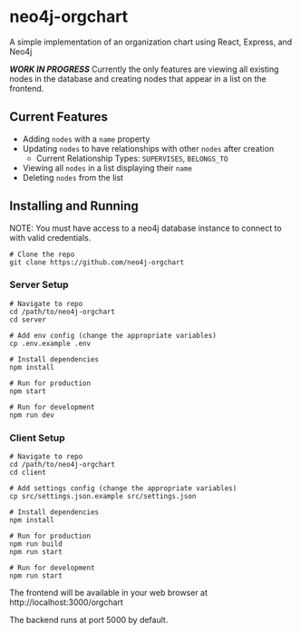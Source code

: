 # neo4j-orgchart

A simple implementation of an organization chart using React, Express, and Neo4j

**_WORK IN PROGRESS_**
Currently the only features are viewing all existing nodes in the database and creating nodes that appear in a list on the frontend.

## Current Features

-   Adding `nodes` with a `name` property
-   Updating `nodes` to have relationships with other `nodes` after creation
    -   Current Relationship Types: `SUPERVISES`, `BELONGS_TO`
-   Viewing all `nodes` in a list displaying their `name`
-   Deleting `nodes` from the list

## Installing and Running

NOTE: You must have access to a neo4j database instance to connect to with valid credentials.

```
# Clone the repo
git clone https://github.com/neo4j-orgchart
```

### Server Setup

```
# Navigate to repo
cd /path/to/neo4j-orgchart
cd server

# Add env config (change the appropriate variables)
cp .env.example .env

# Install dependencies
npm install

# Run for production
npm start

# Run for development
npm run dev
```

### Client Setup

```
# Navigate to repo
cd /path/to/neo4j-orgchart
cd client

# Add settings config (change the appropriate variables)
cp src/settings.json.example src/settings.json

# Install dependencies
npm install

# Run for production
npm run build
npm run start

# Run for development
npm run start
```

The frontend will be available in your web browser at http://localhost:3000/orgchart

The backend runs at port 5000 by default.
